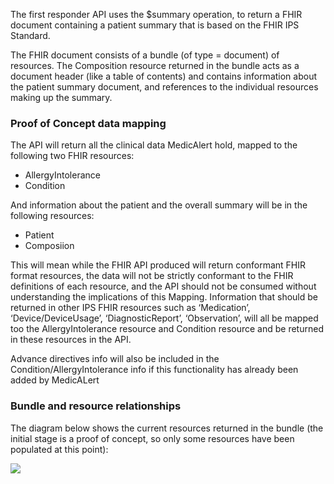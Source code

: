 
The first responder API uses the $summary operation, to return a FHIR document containing a patient summary that is based on the FHIR IPS Standard.

The FHIR document consists of a bundle (of type = document) of resources. The Composition resource returned in the bundle acts as a document header (like a table of contents) and contains information about the patient summary document, and references to the individual resources making up the summary.

### Proof of Concept data mapping

The API will return all the clinical data MedicAlert hold, mapped to the following two FHIR resources:

* AllergyIntolerance
* Condition

And information about the patient and the overall summary will be in the following resources: 

* Patient
* Composiion

This will mean while the FHIR API produced will return conformant FHIR format resources, the data will not be strictly conformant to the FHIR definitions of each resource, and the API should not be consumed without understanding the implications of this Mapping. Information that should be returned in other IPS FHIR resources such as ‘Medication’, ‘Device/DeviceUsage’, ‘DiagnosticReport’, ‘Observation’, will all be mapped too the AllergyIntolerance resource and Condition resource and be returned in these resources in the API. 

Advance directives info will also be included in the Condition/AllergyIntolerance info if this functionality has already been added by MedicALert

### Bundle and resource relationships

The diagram below shows the current resources returned in the bundle (the initial stage is a proof of concept, so only some resources have been populated at this point):

<img src="MedicAlert-FHIR-IPS.svg"/>